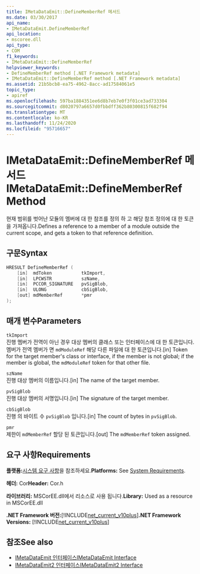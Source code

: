 ```yaml
---
title: IMetaDataEmit::DefineMemberRef 메서드
ms.date: 03/30/2017
api_name:
- IMetaDataEmit.DefineMemberRef
api_location:
- mscoree.dll
api_type:
- COM
f1_keywords:
- IMetaDataEmit::DefineMemberRef
helpviewer_keywords:
- DefineMemberRef method [.NET Framework metadata]
- IMetaDataEmit::DefineMemberRef method [.NET Framework metadata]
ms.assetid: 21b5bcb8-ea75-4962-8acc-ad17584061e5
topic_type:
- apiref
ms.openlocfilehash: 597ba1884351ee6d8b7eb7e0f3f01ce3ad733304
ms.sourcegitcommit: d8020797a6657d0fbbdff362b80300815f682f94
ms.translationtype: MT
ms.contentlocale: ko-KR
ms.lasthandoff: 11/24/2020
ms.locfileid: "95716657"
---
```

# <a name="imetadataemitdefinememberref-method"></a><span data-ttu-id="e8c04-102">IMetaDataEmit::DefineMemberRef 메서드</span><span class="sxs-lookup"><span data-stu-id="e8c04-102">IMetaDataEmit::DefineMemberRef Method</span></span>

<span data-ttu-id="e8c04-103">현재 범위를 벗어난 모듈의 멤버에 대 한 참조를 정의 하 고 해당 참조 정의에 대 한 토큰을 가져옵니다.</span><span class="sxs-lookup"><span data-stu-id="e8c04-103">Defines a reference to a member of a module outside the current scope, and gets a token to that reference definition.</span></span>  
  
## <a name="syntax"></a><span data-ttu-id="e8c04-104">구문</span><span class="sxs-lookup"><span data-stu-id="e8c04-104">Syntax</span></span>  
  
```cpp  
HRESULT DefineMemberRef (
    [in]  mdToken           tkImport,
    [in]  LPCWSTR           szName,
    [in]  PCCOR_SIGNATURE   pvSigBlob,
    [in]  ULONG             cbSigBlob,
    [out] mdMemberRef       *pmr
);  
```  
  
## <a name="parameters"></a><span data-ttu-id="e8c04-105">매개 변수</span><span class="sxs-lookup"><span data-stu-id="e8c04-105">Parameters</span></span>  

 `tkImport`  
 <span data-ttu-id="e8c04-106">진행 멤버가 전역이 아닌 경우 대상 멤버의 클래스 또는 인터페이스에 대 한 토큰입니다. 멤버가 전역 멤버가 면 `mdModuleRef` 해당 다른 파일에 대 한 토큰입니다.</span><span class="sxs-lookup"><span data-stu-id="e8c04-106">[in] Token for the target member's class or interface, if the member is not global; if the member is global, the `mdModuleRef` token for that other file.</span></span>  
  
 `szName`  
 <span data-ttu-id="e8c04-107">진행 대상 멤버의 이름입니다.</span><span class="sxs-lookup"><span data-stu-id="e8c04-107">[in] The name of the target member.</span></span>  
  
 `pvSigBlob`  
 <span data-ttu-id="e8c04-108">진행 대상 멤버의 서명입니다.</span><span class="sxs-lookup"><span data-stu-id="e8c04-108">[in] The signature of the target member.</span></span>  
  
 `cbSigBlob`  
 <span data-ttu-id="e8c04-109">진행 의 바이트 수 `pvSigBlob` 입니다.</span><span class="sxs-lookup"><span data-stu-id="e8c04-109">[in] The count of bytes in `pvSigBlob`.</span></span>  
  
 `pmr`  
 <span data-ttu-id="e8c04-110">제한이 `mdMemberRef` 할당 된 토큰입니다.</span><span class="sxs-lookup"><span data-stu-id="e8c04-110">[out] The `mdMemberRef` token assigned.</span></span>  
  
## <a name="requirements"></a><span data-ttu-id="e8c04-111">요구 사항</span><span class="sxs-lookup"><span data-stu-id="e8c04-111">Requirements</span></span>  

 <span data-ttu-id="e8c04-112">**플랫폼:**[시스템 요구 사항](../../get-started/system-requirements.md)을 참조하세요.</span><span class="sxs-lookup"><span data-stu-id="e8c04-112">**Platforms:** See [System Requirements](../../get-started/system-requirements.md).</span></span>  
  
 <span data-ttu-id="e8c04-113">**헤더:** Cor</span><span class="sxs-lookup"><span data-stu-id="e8c04-113">**Header:** Cor.h</span></span>  
  
 <span data-ttu-id="e8c04-114">**라이브러리:** MSCorEE.dll에서 리소스로 사용 됩니다.</span><span class="sxs-lookup"><span data-stu-id="e8c04-114">**Library:** Used as a resource in MSCorEE.dll</span></span>  
  
 <span data-ttu-id="e8c04-115">**.NET Framework 버전:**[!INCLUDE[net_current_v10plus](../../../../includes/net-current-v10plus-md.md)]</span><span class="sxs-lookup"><span data-stu-id="e8c04-115">**.NET Framework Versions:** [!INCLUDE[net_current_v10plus](../../../../includes/net-current-v10plus-md.md)]</span></span>  
  
## <a name="see-also"></a><span data-ttu-id="e8c04-116">참조</span><span class="sxs-lookup"><span data-stu-id="e8c04-116">See also</span></span>

- [<span data-ttu-id="e8c04-117">IMetaDataEmit 인터페이스</span><span class="sxs-lookup"><span data-stu-id="e8c04-117">IMetaDataEmit Interface</span></span>](imetadataemit-interface.md)
- [<span data-ttu-id="e8c04-118">IMetaDataEmit2 인터페이스</span><span class="sxs-lookup"><span data-stu-id="e8c04-118">IMetaDataEmit2 Interface</span></span>](imetadataemit2-interface.md)
